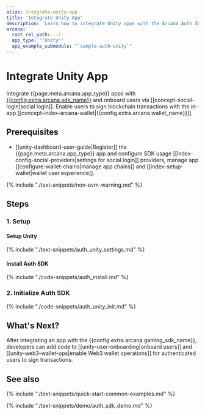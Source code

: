 ```yaml
---
alias: integrate-unity-app
title: 'Integrate Unity App'
description: 'Learn how to integrate Unity apps with the Arcana Auth SDK, onboard users and allow them to use the Near blockchain and sign transactions via Arcana wallet.'
arcana:
  root_rel_path: ../..
  app_type: "'Unity'"
  app_example_submodule: "`sample-auth-unity`"
---
```


# Integrate Unity App

Integrate {{page.meta.arcana.app_type}} apps with [{{config.extra.arcana.sdk_name}}]({{page.meta.arcana.root_rel_path}}/concepts/authsdk.md) and onboard users via [[concept-social-login|social login]]. Enable users to sign blockchain transactions with the in-app [[concept-index-arcana-wallet|{{config.extra.arcana.wallet_name}}]].

## Prerequisites

* [[unity-dashboard-user-guide|Register]] the {{page.meta.arcana.app_type}} app and configure SDK usage [[index-config-social-providers|settings for social login]] providers, manage app [[configure-wallet-chains|manage app chains]] and [[index-setup-wallet|wallet user experience]].

{% include "./text-snippets/non-evm-warning.md" %}

## Steps

### 1. Setup 

#### Setup Unity

{% include "./text-snippets/auth_unity_settings.md" %}

#### Install Auth SDK

{% include "./code-snippets/auth_install.md" %}

### 2. Initialize Auth SDK

{% include "./code-snippets/auth_unity_init.md" %}

## What's Next?

After integrating an app with the {{config.extra.arcana.gaming_sdk_name}}, developers can add code to [[unity-user-onboarding|onboard users]] and [[unity-web3-wallet-ops|enable Web3 wallet operations]] for authenticated users to sign transactions.

## See also

{% include "./text-snippets/quick-start-common-examples.md" %}

{% include "./text-snippets/demo/auth_sdk_demo.md" %}

